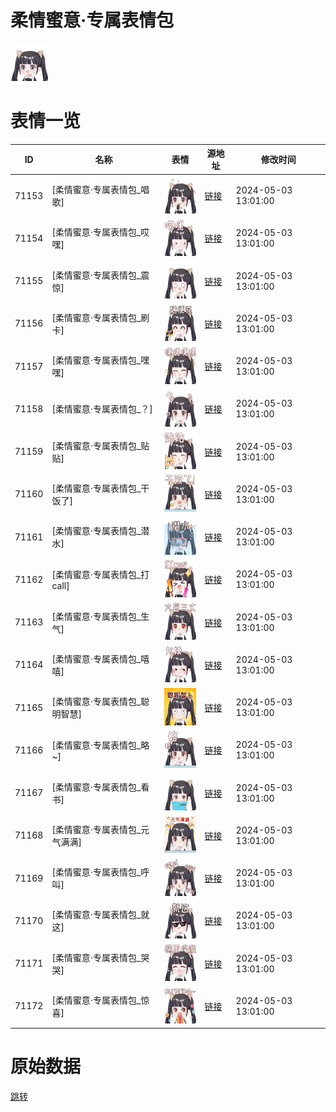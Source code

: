 # 柔情蜜意·专属表情包

<img src="./cover.png" height="60" alt="cover" />

# 表情一览

|ID|名称|表情|源地址|修改时间|
|----|----|----|----|----|
|71153|[柔情蜜意·专属表情包_唱歌]|<img src="./pic/071153_%5B柔情蜜意·专属表情包_唱歌%5D.png" height="60" alt="唱歌"/>|[链接](https://i0.hdslb.com/bfs/garb/3bfc8a0d18af8eb768826c83dff8f5443578da8f.png)|2024-05-03 13:01:00|
|71154|[柔情蜜意·专属表情包_哎嘿]|<img src="./pic/071154_%5B柔情蜜意·专属表情包_哎嘿%5D.png" height="60" alt="哎嘿"/>|[链接](https://i0.hdslb.com/bfs/garb/c8eb8761cdb398bc385b2e45122b275708078b86.png)|2024-05-03 13:01:00|
|71155|[柔情蜜意·专属表情包_震惊]|<img src="./pic/071155_%5B柔情蜜意·专属表情包_震惊%5D.png" height="60" alt="震惊"/>|[链接](https://i0.hdslb.com/bfs/garb/850c11a36f4b66227ec3f8c9b6b2fcab8abb1526.png)|2024-05-03 13:01:00|
|71156|[柔情蜜意·专属表情包_刷卡]|<img src="./pic/071156_%5B柔情蜜意·专属表情包_刷卡%5D.png" height="60" alt="刷卡"/>|[链接](https://i0.hdslb.com/bfs/garb/9b3c58024d3e8586ec4f56135a3174767b5bb672.png)|2024-05-03 13:01:00|
|71157|[柔情蜜意·专属表情包_嘿嘿]|<img src="./pic/071157_%5B柔情蜜意·专属表情包_嘿嘿%5D.png" height="60" alt="嘿嘿"/>|[链接](https://i0.hdslb.com/bfs/garb/8f62871bdef07123892f130a456e57d8137328ee.png)|2024-05-03 13:01:00|
|71158|[柔情蜜意·专属表情包_？]|<img src="./pic/071158_%5B柔情蜜意·专属表情包_？%5D.png" height="60" alt="？"/>|[链接](https://i0.hdslb.com/bfs/garb/f6596d41d4897ed3d09ec81973dd473687934a7d.png)|2024-05-03 13:01:00|
|71159|[柔情蜜意·专属表情包_贴贴]|<img src="./pic/071159_%5B柔情蜜意·专属表情包_贴贴%5D.png" height="60" alt="贴贴"/>|[链接](https://i0.hdslb.com/bfs/garb/412bf9618d8d22c586549e76b82c309dc6a82099.png)|2024-05-03 13:01:00|
|71160|[柔情蜜意·专属表情包_干饭了]|<img src="./pic/071160_%5B柔情蜜意·专属表情包_干饭了%5D.png" height="60" alt="干饭了"/>|[链接](https://i0.hdslb.com/bfs/garb/5c71a5f9a9e6fe3505cd51f1c6a8ae12b05da426.png)|2024-05-03 13:01:00|
|71161|[柔情蜜意·专属表情包_潜水]|<img src="./pic/071161_%5B柔情蜜意·专属表情包_潜水%5D.png" height="60" alt="潜水"/>|[链接](https://i0.hdslb.com/bfs/garb/154b1d2eb3137d211578125a2a0c4e195df2b517.png)|2024-05-03 13:01:00|
|71162|[柔情蜜意·专属表情包_打call]|<img src="./pic/071162_%5B柔情蜜意·专属表情包_打call%5D.png" height="60" alt="打call"/>|[链接](https://i0.hdslb.com/bfs/garb/32fed420ab63ac533dca0cb47a03ef97474893b0.png)|2024-05-03 13:01:00|
|71163|[柔情蜜意·专属表情包_生气]|<img src="./pic/071163_%5B柔情蜜意·专属表情包_生气%5D.png" height="60" alt="生气"/>|[链接](https://i0.hdslb.com/bfs/garb/06a939da896d4e7f6cca447f4e59f9ef6e79b800.png)|2024-05-03 13:01:00|
|71164|[柔情蜜意·专属表情包_嘻嘻]|<img src="./pic/071164_%5B柔情蜜意·专属表情包_嘻嘻%5D.png" height="60" alt="嘻嘻"/>|[链接](https://i0.hdslb.com/bfs/garb/cb2b857a167eae4c6fcbafe43d90cde958387f63.png)|2024-05-03 13:01:00|
|71165|[柔情蜜意·专属表情包_聪明智慧]|<img src="./pic/071165_%5B柔情蜜意·专属表情包_聪明智慧%5D.png" height="60" alt="聪明智慧"/>|[链接](https://i0.hdslb.com/bfs/garb/fc65462a0466f91569beaa6546c1ec70f5c09529.png)|2024-05-03 13:01:00|
|71166|[柔情蜜意·专属表情包_略~]|<img src="./pic/071166_%5B柔情蜜意·专属表情包_略~%5D.png" height="60" alt="略~"/>|[链接](https://i0.hdslb.com/bfs/garb/f09622d5ca98da6df87afd9e4b14185aa464b0dc.png)|2024-05-03 13:01:00|
|71167|[柔情蜜意·专属表情包_看书]|<img src="./pic/071167_%5B柔情蜜意·专属表情包_看书%5D.png" height="60" alt="看书"/>|[链接](https://i0.hdslb.com/bfs/garb/aa504b26a7dd7668bb2659efa25e03814be1ccb1.png)|2024-05-03 13:01:00|
|71168|[柔情蜜意·专属表情包_元气满满]|<img src="./pic/071168_%5B柔情蜜意·专属表情包_元气满满%5D.png" height="60" alt="元气满满"/>|[链接](https://i0.hdslb.com/bfs/garb/d654c7b8e092ae79749c6b1a5a8dc2ce8620a6cd.png)|2024-05-03 13:01:00|
|71169|[柔情蜜意·专属表情包_呼叫]|<img src="./pic/071169_%5B柔情蜜意·专属表情包_呼叫%5D.png" height="60" alt="呼叫"/>|[链接](https://i0.hdslb.com/bfs/garb/0084de8222a8e257e1598547601d369976f79e11.png)|2024-05-03 13:01:00|
|71170|[柔情蜜意·专属表情包_就这]|<img src="./pic/071170_%5B柔情蜜意·专属表情包_就这%5D.png" height="60" alt="就这"/>|[链接](https://i0.hdslb.com/bfs/garb/6cf859d6d01489872c573a904678f62ac5fec7a9.png)|2024-05-03 13:01:00|
|71171|[柔情蜜意·专属表情包_哭哭]|<img src="./pic/071171_%5B柔情蜜意·专属表情包_哭哭%5D.png" height="60" alt="哭哭"/>|[链接](https://i0.hdslb.com/bfs/garb/68afa779506c72e15588e73f221c282e9c44be88.png)|2024-05-03 13:01:00|
|71172|[柔情蜜意·专属表情包_惊喜]|<img src="./pic/071172_%5B柔情蜜意·专属表情包_惊喜%5D.png" height="60" alt="惊喜"/>|[链接](https://i0.hdslb.com/bfs/garb/8ac9ed440327d6ffb45d804e53e063ef65e91bc1.png)|2024-05-03 13:01:00|

# 原始数据

[跳转](./raw.json)

